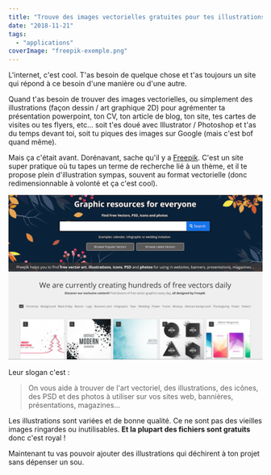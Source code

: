 ```yaml
---
title: "Trouve des images vectorielles gratuites pour tes illustrations avec Freepik"
date: "2018-11-21"
tags:
  - "applications"
coverImage: "freepik-exemple.png"
---
```


L'internet, c'est cool. T'as besoin de quelque chose et t'as toujours un site qui répond à ce besoin d'une manière ou d'une autre.<!--more-->

Quand t'as besoin de trouver des images vectorielles, ou simplement des illustrations (façon dessin / art graphique 2D) pour agrémenter ta présentation powerpoint, ton CV, ton article de blog, ton site, tes cartes de visites ou tes flyers, etc... soit t'es doué avec Illustrator / Photoshop et t'as du temps devant toi, soit tu piques des images sur Google (mais c'est bof quand même).

Mais ça c'était avant. Dorénavant, sache qu'il y a [Freepik](https://www.freepik.com/). C'est un site super pratique où tu tapes un terme de recherche lié à un thème, et il te propose plein d'illustration sympas, souvent au format vectorielle (donc redimensionnable à volonté et ça c'est cool).

![](images/freepik-screenshot.png)

Leur slogan c'est :

> On vous aide à trouver de l'art vectoriel, des illustrations, des icônes, des PSD et des photos à utiliser sur vos sites web, bannières, présentations, magazines...

Les illustrations sont variées et de bonne qualité. Ce ne sont pas des vieilles images ringardes ou inutilisables. **Et la plupart des fichiers sont gratuits** donc c'est royal !

Maintenant tu vas pouvoir ajouter des illustrations qui déchirent à ton projet sans dépenser un sou.
